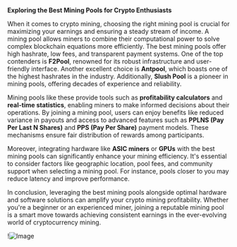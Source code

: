 **Exploring the Best Mining Pools for Crypto Enthusiasts**

When it comes to crypto mining, choosing the right mining pool is crucial for maximizing your earnings and ensuring a steady stream of income. A mining pool allows miners to combine their computational power to solve complex blockchain equations more efficiently. The best mining pools offer high hashrate, low fees, and transparent payment systems. One of the top contenders is **F2Pool**, renowned for its robust infrastructure and user-friendly interface. Another excellent choice is **Antpool**, which boasts one of the highest hashrates in the industry. Additionally, **Slush Pool** is a pioneer in mining pools, offering decades of experience and reliability.

Mining pools like these provide tools such as **profitability calculators** and **real-time statistics**, enabling miners to make informed decisions about their operations. By joining a mining pool, users can enjoy benefits like reduced variance in payouts and access to advanced features such as **PPLNS (Pay Per Last N Shares)** and **PPS (Pay Per Share)** payment models. These mechanisms ensure fair distribution of rewards among participants.

Moreover, integrating hardware like **ASIC miners** or **GPUs** with the best mining pools can significantly enhance your mining efficiency. It's essential to consider factors like geographic location, pool fees, and community support when selecting a mining pool. For instance, pools closer to you may reduce latency and improve performance.

In conclusion, leveraging the best mining pools alongside optimal hardware and software solutions can amplify your crypto mining profitability. Whether you're a beginner or an experienced miner, joining a reputable mining pool is a smart move towards achieving consistent earnings in the ever-evolving world of cryptocurrency mining. 

!![Image](https://github.com/user-attachments/assets/3be06921-4469-491d-bd37-5f14c53422b7)